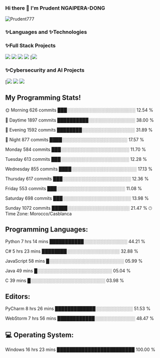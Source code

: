 
### Hi there 👋 I'm  Prudent NGAIPERA-DONG 
<p align="left"> <a ihref="https://github.com/ryo-ma/github-profile-trophy"><img src="https://github-profile-trophy.vercel.app/?username=kattni&theme=onedark" alt="Prudent777" /></a> </p>


### ✨Languages  and ✨Technologies


### ✨Full Stack Projects

[![](https://img.shields.io/badge/-🧬%20My%20Portfolio-000)](https://singular-rabanadas-36b851.netlify.app)
[![](https://img.shields.io/badge/-🦠%20BookStack‑19%20Contribution-000)](https://github.com/Prudent777/BookStack212)
[![](https://img.shields.io/badge/-📝%20Hackathon-000)](https://github.com/Prudent777/all-quality-image-converter)
[![](https://img.shields.io/badge/-🛰%20AR-VR-Africa-Metathon-2022-000)](https://github.com/Prudent777/AR-VR-Africa-Metathon-2022)
[[![](https://img.shields.io/badge/-🩸%20DevClub-000)](https://devclub.fr/my-account)

### ✨Cybersecurity and AI Projects 

[[![](https://img.shields.io/badge/-🩸%20Heartbleed-000)](https://github.com/Prudent777/HeartbleedProject)
[![](https://img.shields.io/badge/-🗺%20Pentester-000)](https://github.com/Prudent777/Hacker-sa-premi-re-machine)
[![](https://img.shields.io/badge/-🗺%20Contribution-Project--000)](https://github.com/Prudent777/Cyberfirend)
<!--
**Prudent777/Prudent777** is a ✨ _special_ ✨ repository because its `README.md` (this file) appears on your GitHub profile.

![Kattni's GitHub stats](https://github-readme-stats.vercel.app/api?username=kattni&theme=tokyonight&show_icons=true)


<div align="center">
<img src="https://rb.gy/zu8ef" align="center" style="width: 50%" />
</div>  
  
<div align="center">I'm a Cyber Security ,web developer teacher and Consultant full-stack web developper ✨ _special_ ✨ freelance developer 👨‍💻 working remotely since 2022 🚀</div>  


### ⚙️ &nbsp;GitHub Analytics


    
- 🔭 I’m currently working on [Github Profilinator](https://github.com/Prudent777/Cybersecurityportofolio/tree/main)  



  <tr>
    <th rowspan="3">Supported features<br><sub><a href="metadata.yml">→ Full specification</a></sub></th>
    <td><a href="/source/templates/classic/README.md"><code>📗 Classic template</code></a> <a href="/source/templates/repository/README.md"><code>📘 Repository template</code></a></td>

  </tr>
  <tr>
    <td colspan="2" align="center">
      <details open><summary>Classic charts</summary><img src="https://github.com/lowlighter/metrics/blob/examples/metrics.plugin.stargazers.svg" alt=""></img></details>
      <details><summary>Graph charts</summary><img src="https://github.com/lowlighter/metrics/blob/examples/metrics.plugin.stargazers.graph.svg" alt=""></img></details>
      <details open><summary>Worldmap</summary><img src="https://github.com/lowlighter/metrics/blob/examples/metrics.plugin.stargazers.worldmap.svg" alt=""></img></details>
      <img width="900" height="1" alt="">
    </td>
  </tr>
</table>
<!--/header-->

## My Programming Stats!
🌞 Morning              626 commits         ███░░░░░░░░░░░░░░░░░░░░░░   12.54 %

🌆 Daytime              1897 commits        ██████████░░░░░░░░░░░░░░░   38.00 % 

🌃 Evening              1592 commits        ████████░░░░░░░░░░░░░░░░░   31.89 % 

🌙 Night                877 commits         ████░░░░░░░░░░░░░░░░░░░░░   17.57 % 

Monday                   584 commits         ███░░░░░░░░░░░░░░░░░░░░░░   11.70 % 

Tuesday                  613 commits         ███░░░░░░░░░░░░░░░░░░░░░░   12.28 %

Wednesday                855 commits         ████░░░░░░░░░░░░░░░░░░░░░   17.13 % 

Thursday                 617 commits         ███░░░░░░░░░░░░░░░░░░░░░░   12.36 % 

Friday                   553 commits         ███░░░░░░░░░░░░░░░░░░░░░░   11.08 % 

Saturday                 698 commits         ███░░░░░░░░░░░░░░░░░░░░░░   13.98 %

Sunday                   1072 commits        █████░░░░░░░░░░░░░░░░░░░░   21.47 % 
🕑︎ Time Zone: Morocco/Casblanca

## Programming Languages: 
Python                   7 hrs 14 mins       ███████████░░░░░░░░░░░░░░   44.21 % 

C#                       5 hrs 23 mins       ████████░░░░░░░░░░░░░░░░░   32.88 %

JavaScript               58 mins             █░░░░░░░░░░░░░░░░░░░░░░░░   05.99 %

Java                     49 mins             █░░░░░░░░░░░░░░░░░░░░░░░░   05.04 % 

C                        39 mins             █░░░░░░░░░░░░░░░░░░░░░░░░   03.98 % 

##  Editors: 
PyCharm                  8 hrs 26 mins       █████████████░░░░░░░░░░░░   51.53 %

WebStorm                 7 hrs 56 mins       ████████████░░░░░░░░░░░░░   48.47 % 

## 💻 Operating System: 
Windows                  16 hrs 23 mins      █████████████████████████   100.00 % 
